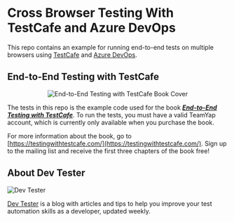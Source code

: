 # Cross Browser Testing With TestCafe and Azure DevOps

This repo contains an example for running end-to-end tests on multiple browsers using [TestCafe](https://testcafe.io/) and [Azure DevOps](https://azure.microsoft.com/en-us/services/devops/).

## End-to-End Testing with TestCafe

<p align="center">
  <img src="https://dev-tester.com/content/images/static/testing_with_testcafe_book_cover_small.png" alt="End-to-End Testing with TestCafe Book Cover" />
</p>

The tests in this repo is the example code used for the book [**_End-to-End Testing with TestCafe_**](https://testingwithtestcafe.com/). To run the tests, you must have a valid TeamYap account, which is currently only available when you purchase the book.

For more information about the book, go to [https://testingwithtestcafe.com/](https://testingwithtestcafe.com/). Sign up to the mailing list and receive the first three chapters of the book free!

## About Dev Tester

![Dev Tester](https://dev-tester.com/content/images/static/dev_tester_logo_txt_black.png)

[Dev Tester](https://dev-tester.com/) is a blog with articles and tips to help you improve your test automation skills as a developer, updated weekly.
